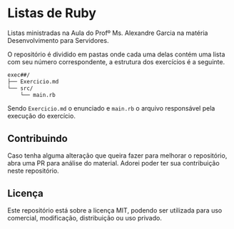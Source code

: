 # Listas de Ruby

Listas ministradas na Aula do Profº Ms. Alexandre Garcia na matéria Desenvolvimento para Servidores.

O repositório é dividido em pastas onde cada uma delas contém uma lista com seu número correspondente, a estrutura dos exercícios é a seguinte.

```bash
exec##/
├── Exercicio.md
└── src/
    └── main.rb
```

Sendo `Exercicio.md` o enunciado e `main.rb` o arquivo responsável pela execução do exercício.

## Contribuindo

Caso tenha alguma alteração que queira fazer para melhorar o repositório, abra uma PR para análise do material. Adorei poder ter sua contribuição neste repositório.

## Licença

Este repositório está sobre a licença MIT, podendo ser utilizada para uso comercial, modificação, distribuição ou uso privado.